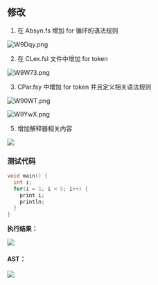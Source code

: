 ## 修改

1. 在 Absyn.fs 增加 for 循环的语法规则

![W9Dqy.png](https://s1.328888.xyz/2022/06/02/W9Dqy.png)

2. 在 CLex.fsl 文件中增加 for token

![W9W73.png](https://s1.328888.xyz/2022/06/02/W9W73.png)

3. CPar.fsy 中增加 for token 并且定义相关语法规则

![W90WT.png](https://s1.328888.xyz/2022/06/02/W90WT.png)

![W9YwX.png](https://s1.328888.xyz/2022/06/02/W9YwX.png)

5. 增加解释器相关内容

![](https://s3.bmp.ovh/imgs/2022/06/02/ec9b1557f33cabfd.png)

### 测试代码

```c
void main() {
  int i;
  for(i = 1; i < 5; i++) {
    print i;
    println;
  }
}
```

**执行结果：**

![](https://s3.bmp.ovh/imgs/2022/06/02/85922efebd446d7a.png)

#### AST：

![](https://s3.bmp.ovh/imgs/2022/06/02/c09be2397e5a07b0.png)